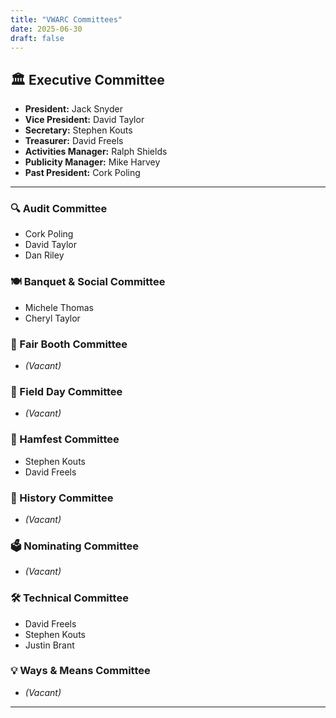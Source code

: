 ```yaml
---
title: "VWARC Committees"
date: 2025-06-30
draft: false
---
```


## 🏛️ Executive Committee

- **President:** Jack Snyder
- **Vice President:** David Taylor
- **Secretary:** Stephen Kouts
- **Treasurer:** David Freels
- **Activities Manager:** Ralph Shields
- **Publicity Manager:** Mike Harvey
- **Past President:** Cork Poling

---

### 🔍 Audit Committee
- Cork Poling
- David Taylor
- Dan Riley

### 🍽️ Banquet & Social Committee
- Michele Thomas
- Cheryl Taylor

### 🎡 Fair Booth Committee
- *(Vacant)*

### 📡 Field Day Committee
- *(Vacant)*

### 🎫 Hamfest Committee
- Stephen Kouts
- David Freels

### 📜 History Committee
- *(Vacant)*

### 🗳️ Nominating Committee
- *(Vacant)*

### 🛠️ Technical Committee
- David Freels
- Stephen Kouts
- Justin Brant

### 💡 Ways & Means Committee
- *(Vacant)*

---


